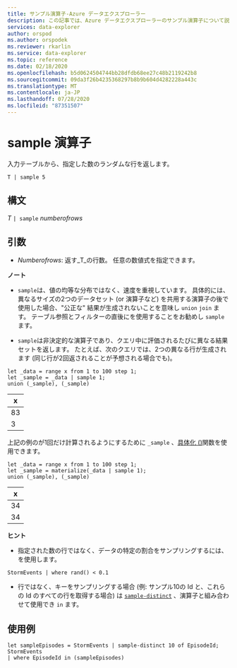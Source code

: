 ```yaml
---
title: サンプル演算子-Azure データエクスプローラー
description: この記事では、Azure データエクスプローラーのサンプル演算子について説明します。
services: data-explorer
author: orspod
ms.author: orspodek
ms.reviewer: rkarlin
ms.service: data-explorer
ms.topic: reference
ms.date: 02/18/2020
ms.openlocfilehash: b5d0624504744bb28dfdb68ee27c48b2119242b8
ms.sourcegitcommit: 09da3f26b4235368297b8b9b604d4282228a443c
ms.translationtype: MT
ms.contentlocale: ja-JP
ms.lasthandoff: 07/28/2020
ms.locfileid: "87351507"
---
```

# <a name="sample-operator"></a>sample 演算子

入力テーブルから、指定した数のランダムな行を返します。

```kusto
T | sample 5
```

## <a name="syntax"></a>構文

_T_ `| sample` _numberofrows_

## <a name="arguments"></a>引数

- _Numberofrows_: 返す_T_の行数。 任意の数値式を指定できます。

**ノート**

- `sample`は、値の均等な分布ではなく、速度を重視しています。 具体的には、異なるサイズの2つのデータセット (or 演算子など) を共用する演算子の後で使用した場合、"公正な" 結果が生成されないことを意味し `union` `join` ます。 テーブル参照とフィルターの直後にを使用することをお勧めし `sample` ます。

- `sample`は非決定的な演算子であり、クエリ中に評価されるたびに異なる結果セットを返します。 たとえば、次のクエリでは、2つの異なる行が生成されます (同じ行が2回返されることが予想される場合でも)。

```kusto
let _data = range x from 1 to 100 step 1;
let _sample = _data | sample 1;
union (_sample), (_sample)
```

| x   |
| --- |
| 83  |
| 3   |

上記の例のが1回だけ計算されるようにするために `_sample` 、[具体化 ()](./materializefunction.md)関数を使用できます。

```kusto
let _data = range x from 1 to 100 step 1;
let _sample = materialize(_data | sample 1);
union (_sample), (_sample)
```

| x   |
| --- |
| 34  |
| 34  |

**ヒント**

- 指定された数の行ではなく、データの特定の割合をサンプリングするには、を使用します。

<!-- csl: https://help.kusto.windows.net:443/Samples -->
```kusto
StormEvents | where rand() < 0.1
```

- 行ではなく、キーをサンプリングする場合 (例: サンプル10の Id と、これらの Id のすべての行を取得する場合) は [`sample-distinct`](./sampledistinctoperator.md) 、演算子と組み合わせて使用でき `in` ます。

## <a name="examples"></a>使用例

<!-- csl: https://help.kusto.windows.net:443/Samples -->
```kusto
let sampleEpisodes = StormEvents | sample-distinct 10 of EpisodeId;
StormEvents
| where EpisodeId in (sampleEpisodes)
```
